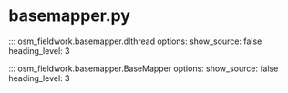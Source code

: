 # basemapper.py

::: osm_fieldwork.basemapper.dlthread
	options:
		show_source: false
		heading_level: 3

::: osm_fieldwork.basemapper.BaseMapper
	options:
		show_source: false
		heading_level: 3

